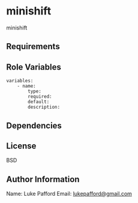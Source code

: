 minishift
=========

minishift

Requirements
------------

Role Variables
--------------
```
variables:
	- name:
		type:
		required:
		default:
		description:
```
Dependencies
------------

License
-------

BSD

Author Information
------------------
Name: Luke Pafford 
Email: lukepafford@gmail.com
